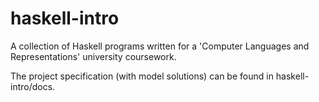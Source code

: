 # haskell-intro
A collection of Haskell programs written for a 'Computer Languages and Representations' university coursework.

The project specification (with model solutions) can be found in haskell-intro/docs.
